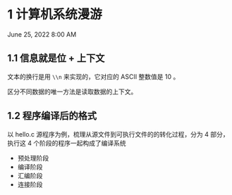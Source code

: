 # 1 计算机系统漫游

June 25, 2022 8:00 AM

## 1.1 信息就是位 + 上下文

文本的换行是用 `\\n` 来实现的，它对应的 ASCII 整数值是 10 。

区分不同数据的唯一方法是读取数据的上下文。

## 1.2 程序编译后的格式

以 hello.c 源程序为例，梳理从源文件到可执行文件的的转化过程，分为 4 部分，执行这 4 个阶段的程序一起构成了编译系统

-   预处理阶段
-   编译阶段
-   汇编阶段
-   连接阶段

